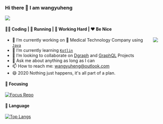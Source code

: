 ### Hi there 👋 I am wangyuheng

![](https://komarev.com/ghpvc/?username=wangyuheng)

####  👨‍💻  Coding  |  :running:  Running  |  :office:  Working Hard  |  :hearts:  Be Nice

<img align="right" src="https://github-readme-stats.vercel.app/api?username=wangyuheng&show_icons=true&theme=gruvbox" />
 
- 🔭 I’m currently working on :hospital: Medical Technology Company using [`Java`](https://github.com/topics/java)
- 🌱 I’m currently learning [`Kotlin`](https://github.com/topics/kotlin)
- 👯 I’m looking to collaborate on [Dgraph](https://github.com/topics/dgraph) and [GraphQL](https://github.com/topics/graphql) Projects
- 💬 Ask me about anything as long as I can
- 📫 How to reach me: wangyuheng@outlook.com
- 😄 2020 Nothing just happens, it's all part of a plan.

####  :rainbow:  Focusing

[![Focus Repo](https://github-readme-stats.vercel.app/api/pin/?username=YituHealthcare&repo=Arc)](https://github.com/anuraghazra/github-readme-stats)

####  :hammer:  Language

[![Top Langs](https://github-readme-stats.vercel.app/api/top-langs/?username=wangyuheng&hide=html,css)](https://github.com/anuraghazra/github-readme-stats)




<!--


**wangyuheng/wangyuheng** is a ✨ _special_ ✨ repository because its `README.md` (this file) appears on your GitHub profile.

Here are some ideas to get you started:

- 🔭 I’m currently working on ...
- 🌱 I’m currently learning ...
- 👯 I’m looking to collaborate on ...
- 🤔 I’m looking for help with ...
- 💬 Ask me about ...
- 📫 How to reach me: ...
- 😄 Pronouns: ...
- ⚡ Fun fact: ...

[![wangyuheng's github stats](https://github-readme-stats.vercel.app/api?username=wangyuheng&show_icons=true&theme=gruvbox)](https://github.com/anuraghazra/github-readme-stats)

[![Top Langs](https://github-readme-stats.vercel.app/api/top-langs/?username=wangyuheng&hide=html)](https://github.com/anuraghazra/github-readme-stats)

[![ReadMe Card](https://github-readme-stats.vercel.app/api/pin/?username=anuraghazra&repo=github-readme-stats)](https://github.com/anuraghazra/github-readme-stats)


-->
